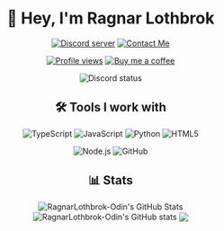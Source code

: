 <h1 align="center">👋 Hey, I'm Ragnar Lothbrok</h1>
<p align="center">
   <a href="https://discord.gg/Q3ZhdRJ"><img src="https://img.shields.io/discord/495602800802398212?label=Discord&style=for-the-badge" alt="Discord server" /></a>
   <a href="mailto:ragnarlothbrokjr@proton.me"><img src="https://img.shields.io/badge/ProtonMail-8B89CC?style=for-the-badge&logo=protonmail&logoColor=white" alt="Contact Me" /></a>
</p>
<p align="center">
   <a href="https://github.com/RagnarLothbrok-Odin"><img src="https://komarev.com/ghpvc/?username=RagnarLothbrok-Odin&style=for-the-badge" alt="Profile views" /></a>
   <a href="https://www.buymeacoffee.com/ragnarlothbrok"><img src="https://img.shields.io/badge/BuyMeaCoffee-%23FFDD00.svg?&style=for-the-badge&logo=buy-me-a-coffee&logoColor=black" alt="Buy me a coffee" /></a>
</p>
<p align="center">
   <img src="https://lanyard-profile-readme.vercel.app/api/151516555757223936?theme=dark&borderRadius=30px&idleMessage=😴%20Probably%20sleeping%20😴" alt="Discord status" />
</p>
<h2 align="center">🛠️ Tools I work with</h2>
<p align="center">
   <img src="https://img.shields.io/badge/TypeScript-0579e6?style=for-the-badge&logo=typescript&logoColor=white" alt="TypeScript" />
   <img src="https://img.shields.io/badge/JavaScript-F7DF1E?style=for-the-badge&logo=javascript&logoColor=black" alt="JavaScript" />
   <img src="https://img.shields.io/badge/Python-3776AB?style=for-the-badge&logo=python&logoColor=white" alt="Python" />
   <img src="https://img.shields.io/badge/HTML5-E34F26?style=for-the-badge&logo=html5&logoColor=white" alt="HTML5" />
</p>
<p align="center">
   <img src="https://img.shields.io/badge/node.js%20-%2343853D.svg?&style=for-the-badge&logo=node.js&logoColor=white" alt="Node.js" />
   <img src="https://img.shields.io/badge/github%20-%23121011.svg?&style=for-the-badge&logo=github&logoColor=white" alt="GitHub" />
</p>
<h2 align="center">📊 Stats</h2>
<p align="center">
   <img align="center" src="https://github-readme-stats.vercel.app/api?username=RagnarLothbrok-Odin&show_icons=true&count_private=true&hide=issues&theme=transparent&hide_border=true" alt="RagnarLothbrok-Odin's GitHub Stats" />
   <img align="center" src="https://github-readme-stats.vercel.app/api/top-langs/?username=RagnarLothbrok-Odin&hide=shell&layout=compact&theme=transparent&hide_border=true" alt="RagnarLothbrok-Odin's GitHub stats" />
   <img align="center" src="https://github-readme-stats.vercel.app/api/wakatime?username=RagnarLothbrok&theme=transparent&hide_border=true" />
</p>
